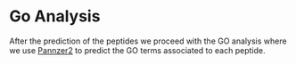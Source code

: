 # Go Analysis

After the prediction of the peptides we proceed with the GO analysis where we use [Pannzer2](http://ekhidna2.biocenter.helsinki.fi/sanspanz/) to predict the GO terms associated to each peptide.